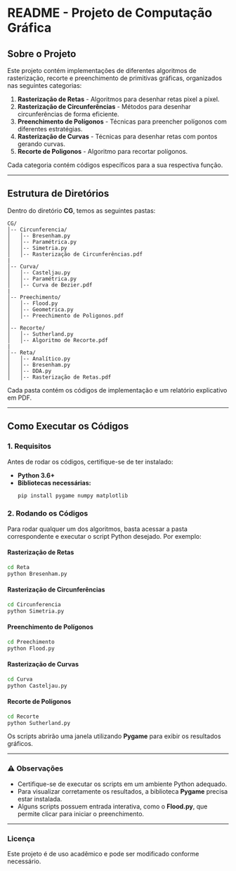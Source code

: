 # README - Projeto de Computação Gráfica

## Sobre o Projeto
Este projeto contém implementações de diferentes algoritmos de rasterização, recorte e preenchimento de primitivas gráficas, organizados nas seguintes categorias:

1. **Rasterização de Retas** - Algoritmos para desenhar retas pixel a pixel.
2. **Rasterização de Circunferências** - Métodos para desenhar circunferências de forma eficiente.
3. **Preenchimento de Polígonos** - Técnicas para preencher polígonos com diferentes estratégias.
4. **Rasterização de Curvas** - Técnicas para desenhar retas com pontos gerando curvas.
5. **Recorte de Poligonos** - Algoritmo para recortar polígonos.

Cada categoria contém códigos específicos para a sua respectiva função.

---

## Estrutura de Diretórios
Dentro do diretório **CG**, temos as seguintes pastas:

```
CG/
│-- Circunferencia/
│   │-- Bresenham.py
│   │-- Paramétrica.py
│   │-- Simetria.py
│   │-- Rasterização de Circunferências.pdf
|
│-- Curva/
│   │-- Casteljau.py
│   │-- Paramétrica.py
│   │-- Curva de Bezier.pdf
|
│-- Preechimento/
│   │-- Flood.py
│   │-- Geometrica.py
│   │-- Preechimento de Poligonos.pdf
│
│-- Recorte/
│   │-- Sutherland.py
│   │-- Algoritmo de Recorte.pdf
|
│-- Reta/
│   │-- Analítico.py
│   │-- Bresenham.py
│   │-- DDA.py
│   │-- Rasterização de Retas.pdf
```
Cada pasta contém os códigos de implementação e um relatório explicativo em PDF.

---

## Como Executar os Códigos

### 1. **Requisitos**
Antes de rodar os códigos, certifique-se de ter instalado:
- **Python 3.6+**
- **Bibliotecas necessárias:**
  ```bash
  pip install pygame numpy matplotlib
  ```

### 2. **Rodando os Códigos**
Para rodar qualquer um dos algoritmos, basta acessar a pasta correspondente e executar o script Python desejado. Por exemplo:

#### **Rasterização de Retas**
```bash
cd Reta
python Bresenham.py
```

#### **Rasterização de Circunferências**
```bash
cd Circunferencia
python Simetria.py
```

#### **Preenchimento de Polígonos**
```bash
cd Preechimento
python Flood.py
```

#### **Rasterização de Curvas**
```bash
cd Curva
python Casteljau.py
```

#### **Recorte de Polígonos**
```bash
cd Recorte
python Sutherland.py
```

Os scripts abrirão uma janela utilizando **Pygame** para exibir os resultados gráficos.

---

### ⚠️ Observações
- Certifique-se de executar os scripts em um ambiente Python adequado.
- Para visualizar corretamente os resultados, a biblioteca **Pygame** precisa estar instalada.
- Alguns scripts possuem entrada interativa, como o **Flood.py**, que permite clicar para iniciar o preenchimento.

---

### Licença
Este projeto é de uso acadêmico e pode ser modificado conforme necessário.


